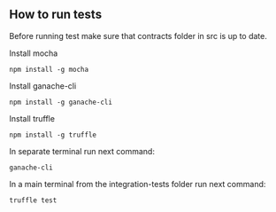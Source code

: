 ## How to run tests

Before running test make sure that contracts folder in src is up to date.

Install mocha
```
npm install -g mocha
```

Install ganache-cli
```
npm install -g ganache-cli
```

Install truffle
```
npm install -g truffle
```

In separate terminal run next command:
```
ganache-cli
```

In a main terminal from the integration-tests folder run next command:
```
truffle test
```